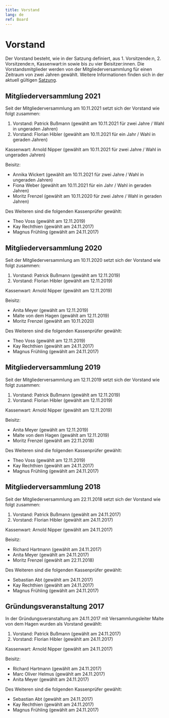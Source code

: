 ```yaml
---
title: Vorstand
lang: de
ref: Board
---
```


# Vorstand

Der Vorstand besteht, wie in der Satzung definiert, aus 1. Vorsitzende:n, 2. Vorsitzende:n, Kassenwart:in sowie bis zu vier Beisitzer:innen.
Die Vorstandsmitglieder werden von der Mitgliederversammlung für einen Zeitraum von zwei Jahren gewählt. Weitere Informationen finden sich in der aktuell gültigen [Satzung](documents.html). 

## Mitgliederversammlung 2021

Seit der Mitgliederversammlung am 10.11.2021 setzt sich der Vorstand wie folgt zusammen:

1. Vorstand: Patrick Bußmann (gewählt am 10.11.2021 für zwei Jahre / Wahl in ungeraden Jahren)
2. Vorstand: Florian Hibler (gewählt am 10.11.2021 für ein Jahr / Wahl in geraden Jahren)

Kassenwart: Arnold Nipper (gewählt am 10.11.2021 für zwei Jahre / Wahl in ungeraden Jahren)

Beisitz:
- Annika Wickert (gewählt am 10.11.2021 für zwei Jahre / Wahl in ungeraden Jahren)
- Fiona Weber (gewählt am 10.11.2021 für ein Jahr / Wahl in geraden Jahren)
- Moritz Frenzel (gewählt am 10.11.2020 für zwei Jahre / Wahl in geraden Jahren)


Des Weiteren sind die folgenden Kassenprüfer gewählt:

- Theo Voss (gewählt am 12.11.2019)
- Kay Rechthien (gewählt am 24.11.2017)
- Magnus Frühling (gewählt am 24.11.2017)


## Mitgliederversammlung 2020

Seit der Mitgliederversammlung am 10.11.2020 setzt sich der Vorstand wie folgt zusammen:

1. Vorstand: Patrick Bußmann (gewählt am 12.11.2019)
2. Vorstand: Florian Hibler (gewählt am 12.11.2019)

Kassenwart: Arnold Nipper (gewählt am 12.11.2019)

Beisitz:
- Anita Meyer (gewählt am 12.11.2019)
- Malte von dem Hagen (gewählt am 12.11.2019)
- Moritz Frenzel (gewählt am 10.11.2020)


Des Weiteren sind die folgenden Kassenprüfer gewählt:

- Theo Voss (gewählt am 12.11.2019)
- Kay Rechthien (gewählt am 24.11.2017)
- Magnus Frühling (gewählt am 24.11.2017)


## Mitgliederversammlung 2019

Seit der Mitgliederversammlung am 12.11.2019 setzt sich der Vorstand wie folgt zusammen:

1. Vorstand: Patrick Bußmann (gewählt am 12.11.2019)
2. Vorstand: Florian Hibler (gewählt am 12.11.2019)

Kassenwart: Arnold Nipper (gewählt am 12.11.2019)

Beisitz:
- Anita Meyer (gewählt am 12.11.2019)
- Malte von dem Hagen (gewählt am 12.11.2019)
- Moritz Frenzel (gewählt am 22.11.2018)

Des Weiteren sind die folgenden Kassenprüfer gewählt:

- Theo Voss (gewählt am 12.11.2019)
- Kay Rechthien (gewählt am 24.11.2017)
- Magnus Frühling (gewählt am 24.11.2017)


## Mitgliederversammlung 2018

Seit der Mitgliederversammlung am 22.11.2018 setzt sich der Vorstand wie folgt zusammen:

1. Vorstand: Patrick Bußmann (gewählt am 24.11.2017)
2. Vorstand: Florian Hibler (gewählt am 24.11.2017)

Kassenwart: Arnold Nipper (gewählt am 24.11.2017)

Beisitz:
- Richard Hartmann (gewählt am 24.11.2017)
- Anita Meyer (gewählt am 24.11.2017)
- Moritz Frenzel (gewählt am 22.11.2018)


Des Weiteren sind die folgenden Kassenprüfer gewählt:

- Sebastian Abt (gewählt am 24.11.2017)
- Kay Rechthien (gewählt am 24.11.2017)
- Magnus Frühling (gewählt am 24.11.2017)


## Gründungsveranstaltung 2017

In der Gründungsveranstaltung am 24.11.2017 mit Versammlungsleiter Malte von dem Hagen wurden als Vorstand gewählt:

1. Vorstand: Patrick Bußmann (gewählt am 24.11.2017)
2. Vorstand: Florian Hibler (gewählt am 24.11.2017)

Kassenwart: Arnold Nipper (gewählt am 24.11.2017)

Beisitz:
- Richard Hartmann (gewählt am 24.11.2017)
- Marc Oliver Helmus (gewählt am 24.11.2017)
- Anita Meyer (gewählt am 24.11.2017)


Des Weiteren sind die folgenden Kassenprüfer gewählt:

- Sebastian Abt (gewählt am 24.11.2017)
- Kay Rechthien (gewählt am 24.11.2017)
- Magnus Frühling (gewählt am 24.11.2017)

